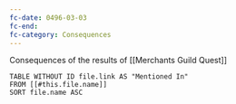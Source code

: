 ```yaml
---
fc-date: 0496-03-03
fc-end: 
fc-category: Consequences
---
```


Consequences of the results of [[Merchants Guild Quest]] 


```dataview
TABLE WITHOUT ID file.link AS "Mentioned In"
FROM [[#this.file.name]]
SORT file.name ASC
```

